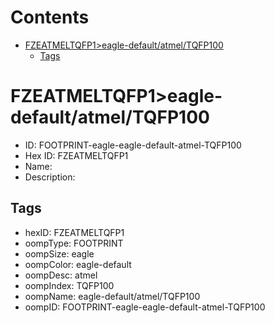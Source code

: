 



Contents
========

* [FZEATMELTQFP1>eagle-default/atmel/TQFP100](#fzeatmeltqfp1eagle-defaultatmeltqfp100)
	* [Tags](#tags)

# FZEATMELTQFP1>eagle-default/atmel/TQFP100

- ID: FOOTPRINT-eagle-eagle-default-atmel-TQFP100
- Hex ID: FZEATMELTQFP1
- Name: 
- Description: 

## Tags

- hexID: FZEATMELTQFP1
- oompType: FOOTPRINT
- oompSize: eagle
- oompColor: eagle-default
- oompDesc: atmel
- oompIndex: TQFP100
- oompName: eagle-default/atmel/TQFP100
- oompID: FOOTPRINT-eagle-eagle-default-atmel-TQFP100
